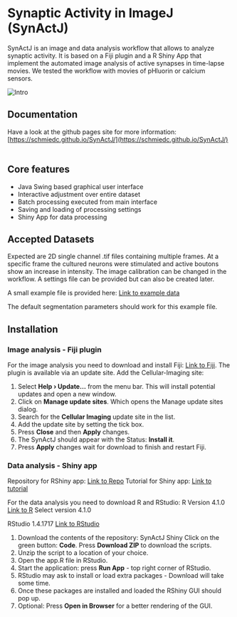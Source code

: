 # Synaptic Activity in ImageJ (SynActJ)

SynActJ is an image and data analysis workflow that allows to analyze synaptic activity. It is based on a Fiji plugin and a R Shiny App that implement the automated image analysis of active synapses in time-lapse movies. We tested the workflow with movies of pHluorin or calcium sensors.

<img src="https://schmiedc.github.io/SynActJ/images/main/teaser.png" alt="Intro" class="inline"/>

## Documentation

Have a look at the github pages site for more information:<br>
[https://schmiedc.github.io/SynActJ/](https://schmiedc.github.io/SynActJ/)
<br/>
<br/>

## Core features
- Java Swing based graphical user interface
- Interactive adjustment over entire dataset
- Batch processing executed from main interface
- Saving and loading of processing settings
- Shiny App for data processing

## Accepted Datasets
Expected are 2D single channel .tif files containing multiple frames. At a specific frame the cultured neurons were stimulated and active boutons show an increase in intensity. The image calibration can be changed in the workflow. A settings file can be provided but can also be created later.

A small example file is provided here: [Link to example data](https://github.com/schmiedc/SynActJ/blob/master/testInput/testMovie.tif)

The default segmentation parameters should work for this example file.

## Installation

### Image analysis - Fiji plugin

For the image analysis you need to download and install Fiji: [Link to Fiji](https://fiji.sc/).
The plugin is available via an update site. Add the Cellular-Imaging site:

1. Select **Help › Update…** from the menu bar. This will install potential updates and open a new window.
2. Click on **Manage update sites**. Which opens the Manage update sites dialog.
3. Search for the **Cellular Imaging** update site in the list.
4. Add the update site by setting the tick box.
5. Press **Close** and then **Apply** changes.
6. The SynActJ should appear with the Status: **Install it**.
7. Press **Apply** changes wait for download to finish and restart Fiji.

### Data analysis - Shiny app

Repository for RShiny app: [Link to Repo](https://github.com/schmiedc/SynActJ_Shiny)
Tutorial for Shiny app: [Link to tutorial](https://schmiedc.github.io/SynActJ/pages/SynActJ_Shiny.html)

For the data analysis you need to download R and RStudio: R Version 4.1.0
[Link to R](https://cran.r-project.org/bin/windows/base/)
Select version 4.1.0

RStudio 1.4.1717
[Link to RStudio](https://www.rstudio.com/products/rstudio/download/)

1. Download the contents of the repository: SynActJ Shiny
  Click on the green button: **Code**.
  Press **Download ZIP** to download the scripts.
2. Unzip the script to a location of your choice.
3. Open the app.R file in RStudio.
4. Start the application: press **Run App** - top right corner of RStudio.
5. RStudio may ask to install or load extra packages - Download will take some time.
6. Once these packages are installed and loaded the RShiny GUI should pop up.
7. Optional: Press **Open in Browser** for a better rendering of the GUI.

